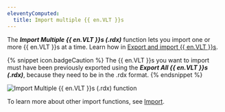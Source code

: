 ```yaml
---
eleventyComputed:
  title: Import multiple {{ en.VLT }}s
---
```

The ***Import Multiple {{ en.VLT }}s (.rdx)*** function lets you import one or more {{ en.VLT }}s at a time. Learn how in [Export and import {{ en.VLT }}s](/kb/remote-desktop-manager/how-to-articles/export-import-vaults/). 

{% snippet icon.badgeCaution %} 
The {{ en.VLT }}s you want to import must have been previously exported using the ***Export All {{ en.VLT }}s (.rdx)***, because they need to be in the .rdx format. 
{% endsnippet %}
 
![Import Multiple {{ en.VLT }}s (.rdx) function ](https://cdnweb.devolutions.net/docs/en/rdm/windows/RDMWin6232.png) 

To learn more about other import functions, see [Import](/rdm/windows/commands/file/import/).
